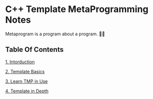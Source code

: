 # C++ Template MetaProgramming Notes
Metaprogram is a program about a program. :face_in_clouds:

## Table Of Contents

[1. Intorduction](https://github.com/CnLzh/NoteBook/tree/main/CppTMPNotes/Intorduction)

[2. Template Basics](https://github.com/CnLzh/NoteBook/tree/main/CppTMPNotes/TemplateBasics)

[3. Learn TMP in Use](https://github.com/CnLzh/NoteBook/tree/main/CppTMPNotes/LearnTMPinUse)

[4. Template in Depth](https://github.com/CnLzh/NoteBook/tree/main/CppTMPNotes/TemplateinDepth)